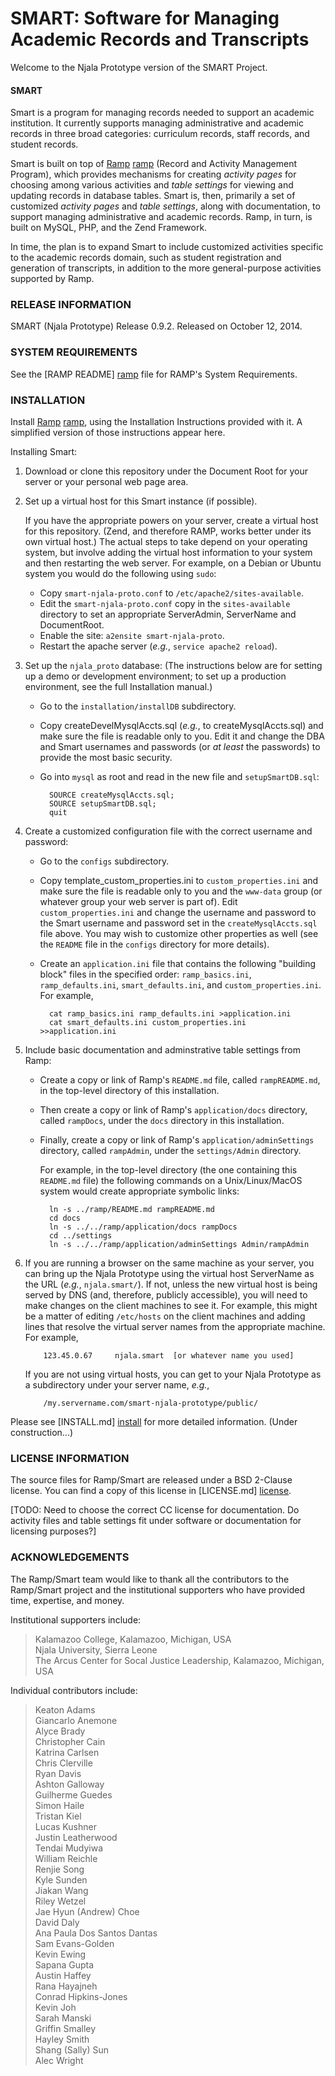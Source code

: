 # SMART: Software for Managing Academic Records and Transcripts #

Welcome to the Njala Prototype version of the SMART Project.

#### SMART ####

Smart is a program for managing records needed to support an academic
institution.  It currently supports managing administrative and
academic records in three broad categories: curriculum records,
staff records, and student records.

Smart is built on top of [Ramp] [ramp] (Record and Activity Management
Program), which provides mechanisms for creating _activity pages_
for choosing among various activities and _table settings_ for
viewing and updating records in database tables.  Smart is, then,
primarily a set of customized _activity pages_ and _table settings_,
along with documentation, to support managing administrative and
academic records.
Ramp, in turn, is built on MySQL, PHP, and the Zend Framework.

In time, the plan is to expand Smart to include customized activities
specific to the academic records domain, such as student registration
and generation of transcripts, in addition to the more
general-purpose activities supported by Ramp.


### RELEASE INFORMATION ###

SMART (Njala Prototype) Release 0.9.2.
Released on October 12, 2014.

### SYSTEM REQUIREMENTS ###

See the [RAMP README] [ramp] file for RAMP's System Requirements.

### INSTALLATION ###

Install [Ramp] [ramp], using the Installation Instructions provided with it.
A simplified version of those instructions appear here.

Installing Smart:

1.  Download or clone this repository under the Document Root for
    your server or your personal web page area.

1.  Set up a virtual host for this Smart instance (if possible).

    If you have the appropriate powers on your server, create a virtual host
    for this repository.  (Zend, and therefore RAMP, works better under its
    own virtual host.)  The actual steps to take depend on your operating
    system, but involve adding the virtual host information to your system
    and then restarting the web server.  For example, on a Debian or Ubuntu
    system you would do the following using `sudo`:

    - Copy `smart-njala-proto.conf` to `/etc/apache2/sites-available`.  
    - Edit the `smart-njala-proto.conf` copy in the `sites-available`
        directory to set an appropriate ServerAdmin, ServerName and
        DocumentRoot.  
    - Enable the site:  `a2ensite smart-njala-proto`.  
    - Restart the apache server (_e.g._, `service apache2 reload`).  

1.  Set up the `njala_proto` database:  (The instructions below are for
setting up a demo or development environment; to set up a production
environment, see the full Installation manual.)

    - Go to the `installation/installDB` subdirectory.  
    - Copy createDevelMysqlAccts.sql (_e.g._, to createMysqlAccts.sql) and
        make sure the file is readable only to you.  Edit it and change the
        DBA and Smart usernames and passwords (or _at least_ the passwords) to
        provide the most basic security.  
    - Go into `mysql` as root and read in the new file and `setupSmartDB.sql`:

            SOURCE createMysqlAccts.sql;
            SOURCE setupSmartDB.sql;
            quit

1.  Create a customized configuration file with the correct username and
password:

    - Go to the `configs` subdirectory.  
    - Copy template_custom_properties.ini to `custom_properties.ini` and
      make sure
      the file is readable only to you and the `www-data` group (or whatever
      group your web server is part of).  Edit `custom_properties.ini` and
      change the username and password to the Smart username and password
      set in the `createMysqlAccts.sql` file above.  You may wish to
      customize other properties as well (see the `README` file in the
      `configs` directory for more details).  
    - Create an `application.ini` file that contains the following "building
      block" files in the specified order:
        `ramp_basics.ini`, `ramp_defaults.ini`, `smart_defaults.ini`, and
        `custom_properties.ini`.
      For example,  

            cat ramp_basics.ini ramp_defaults.ini >application.ini
            cat smart_defaults.ini custom_properties.ini >>application.ini

1.  Include basic documentation and adminstrative table settings from Ramp:

    - Create a copy or link of Ramp's `README.md` file, called
      `rampREADME.md`, in the top-level directory of this installation.
    - Then create a copy or link of Ramp's `application/docs` directory,
      called `rampDocs`, under the `docs` directory in this installation.
    - Finally, create a copy or link of Ramp's `application/adminSettings`
      directory, called `rampAdmin`, under the `settings/Admin` directory.

      For example, in the top-level directory (the one containing this
      `README.md` file) the following commands on a Unix/Linux/MacOS
      system would create appropriate symbolic links:

            ln -s ../ramp/README.md rampREADME.md
            cd docs
            ln -s ../../ramp/application/docs rampDocs
            cd ../settings
            ln -s ../../ramp/application/adminSettings Admin/rampAdmin

1.  If you are running a browser on the same machine as your server, you
   can bring up the Njala Prototype using the virtual host ServerName
   as the URL (_e.g._, `njala.smart/`).  If not, unless the new virtual
   host is being served by DNS (and, therefore, publicly accessible),
   you will need to make changes on the client machines to see it.
   For example, this might be a matter of editing `/etc/hosts` on
   the client machines and adding lines that resolve the virtual
   server names from the appropriate machine.  For example,

            123.45.0.67     njala.smart  [or whatever name you used]

    If you are not using virtual hosts, you can get to your Njala
    Prototype as a subdirectory under your server name, _e.g._,

            /my.servername.com/smart-njala-prototype/public/

Please see [INSTALL.md] [install] for more detailed information.  (Under construction...)

<h3 id="LICENSE"> LICENSE INFORMATION </h3>

The source files for Ramp/Smart are released under a BSD 2-Clause license.
You can find a copy of this license in [LICENSE.md] [license].

[TODO: Need to choose the correct CC license for documentation.  Do
activity files and table settings fit under software or documentation
for licensing purposes?]

### ACKNOWLEDGEMENTS ###

The Ramp/Smart team would like to thank all the contributors to the
Ramp/Smart project and the institutional supporters who have provided
time, expertise, and money.

Institutional supporters include:

>   Kalamazoo College, Kalamazoo, Michigan, USA  
>   Njala University, Sierra Leone  
>   The Arcus Center for Socal Justice Leadership, Kalamazoo, Michigan, USA  

Individual contributors include:

>   Keaton Adams  
>   Giancarlo Anemone  
>   Alyce Brady  
>   Christopher Cain  
>   Katrina Carlsen  
>   Chris Clerville  
>   Ryan Davis  
>   Ashton Galloway  
>   Guilherme Guedes  
>   Simon Haile  
>   Tristan Kiel  
>   Lucas Kushner  
>   Justin Leatherwood  
>   Tendai Mudyiwa  
>   William Reichle  
>   Renjie Song  
>   Kyle Sunden  
>   Jiakan Wang  
>   Riley Wetzel  
>   Jae Hyun (Andrew) Choe  
>   David Daly  
>   Ana Paula Dos Santos Dantas  
>   Sam Evans-Golden  
>   Kevin Ewing  
>   Sapana Gupta  
>   Austin Haffey  
>   Rana Hayajneh  
>   Conrad Hipkins-Jones  
>   Kevin Joh  
>   Sarah Manski  
>   Griffin Smalley  
>   Hayley Smith  
>   Shang (Sally) Sun  
>   Alec Wright  

[license-section]: #LICENSE
[ramp]: https://github.com/AlyceBrady/ramp/
[install]: /INSTALL.md
[license]:  /LICENSE.md

